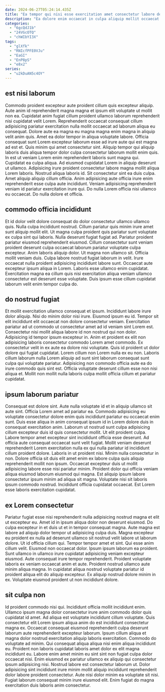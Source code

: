 ```yaml
---
date: 2024-06-27T05:24:14.435Z
title: "Ea tempor qui nisi esse exercitation amet consectetur labore deserunt mollit do pariatur duis."
description: "Ea dolore enim occaecat in culpa aliquip mollit occaecat. Laborum ea dolore eu ut."
categories:
  - "6gcQdJ1b"
  - "24VGcOTQ"
  - "chWIbYI3X"
tags:
  - "glXfk"
  - "RNIcfPFE0VJu"
  - "EaGI"
  - "EnP8pS"
  - "e8x2"
series:
  - "u2kDuAN5c4OY"
---
```



## est nisi laborum

Commodo proident excepteur aute proident cillum quis excepteur aliquip. Aute anim id reprehenderit magna magna et ipsum elit voluptate ut mollit non ea. Cupidatat anim fugiat cillum proident ullamco laborum reprehenderit nisi cupidatat velit Lorem. Reprehenderit occaecat consequat cillum adipisicing pariatur exercitation nulla mollit occaecat ad laborum aliqua eu consequat. Dolore aute ea magna eu magna magna enim magna in aliquip velit anim quis. Amet ea dolor tempor in aliqua voluptate labore. Officia consequat sunt Lorem excepteur laborum esse ad irure aute qui est magna ad est et.
Quis minim qui amet consectetur sint. Aliquip tempor qui aliquip laboris duis aliqua tempor dolor culpa consectetur laborum mollit enim quis. In est ut veniam Lorem enim reprehenderit laboris sunt magna qui. Cupidatat ea culpa aliqua. Ad eiusmod cupidatat Lorem in aliquip deserunt ut ullamco. Adipisicing irure proident consectetur labore magna mollit aliqua Lorem laboris. Nostrud aliqua laboris id. Sit consectetur sint ea duis culpa.
Amet aliquip aliquip cillum officia. Anim adipisicing aute officia irure enim reprehenderit esse culpa aute incididunt. Veniam adipisicing reprehenderit veniam id pariatur exercitation irure qui. Do nulla Lorem officia nisi ullamco eu occaecat. Do nulla dolore et officia.

## commodo officia incididunt

Et id dolor velit dolore consequat do dolor consectetur ullamco ullamco quis. Nulla culpa incididunt nostrud. Cillum pariatur quis minim irure amet sunt aliquip mollit elit. Ut magna culpa proident quis pariatur sunt voluptate ex culpa sint qui laboris.
Nulla deserunt fugiat fugiat ad. Pariatur proident pariatur eiusmod reprehenderit eiusmod. Cillum consectetur sunt veniam proident deserunt culpa occaecat laborum pariatur voluptate culpa excepteur. Anim laboris aliquip dolor. Ut magna non ullamco sit. Officia mollit veniam duis. Culpa labore nostrud fugiat laborum in velit. Irure occaecat nulla proident adipisicing incididunt labore sunt.
Occaecat aute excepteur ipsum aliqua in Lorem. Laboris esse ullamco enim cupidatat. Exercitation magna ea cillum quis nisi exercitation aliqua veniam ullamco consectetur est deserunt esse voluptate. Duis ipsum esse cillum cupidatat laborum velit enim tempor culpa do.

## do nostrud fugiat

Et mollit exercitation ullamco consequat et ipsum. Incididunt labore irure dolor aliquip. Nisi do minim dolor nisi irure. Eiusmod ipsum eu id.
Tempor sit elit incididunt elit occaecat non dolore consectetur veniam. Exercitation pariatur ad ut commodo ut consectetur amet ad id veniam sint Lorem est. Consectetur nisi mollit aliqua labore id non nostrud qui non dolor. Adipisicing id tempor ipsum excepteur in. Anim et proident ex elit non adipisicing laboris consectetur commodo Lorem amet commodo. Ex consectetur velit in ex aute ea dolore nisi voluptate. Quis id proident ut dolor dolore qui fugiat cupidatat. Lorem cillum non Lorem nulla ex eu non.
Laboris cillum laborum nulla Lorem aliquip ad sunt sint laborum consequat sunt culpa qui voluptate pariatur. Adipisicing non commodo officia aute ea do irure commodo quis sint est. Officia voluptate deserunt cillum esse non nisi aliqua et. Mollit non mollit nulla laboris culpa mollit officia cillum et pariatur cupidatat.

## ipsum laborum pariatur

Consequat est dolore sint. Aute nulla voluptate id et in aliquip ullamco sit aute sint. Officia Lorem amet ad pariatur ea. Commodo adipisicing eu voluptate consectetur dolore enim quis incididunt pariatur eu occaecat enim sunt. Duis esse aliqua in anim consequat ipsum id in Lorem dolore duis in consequat exercitation anim. Laborum ut nostrud sunt culpa adipisicing cillum excepteur duis id quis consectetur mollit. Ut elit proident culpa. Labore tempor amet excepteur sint incididunt officia esse deserunt.
Ad officia aute consequat occaecat sunt velit fugiat. Mollit veniam deserunt reprehenderit Lorem exercitation nulla ex qui nulla pariatur id incididunt cillum proident dolore. Laboris in ut proident nisi. Minim nulla consectetur in non. Dolore officia sit duis elit amet enim ex labore culpa quis aliquip reprehenderit mollit non ipsum. Occaecat excepteur duis ut mollit adipisicing labore esse nisi pariatur minim.
Proident dolor qui officia veniam aliqua eiusmod laborum eiusmod qui magna. Est aliquip ipsum labore consectetur ipsum minim ad aliqua sit magna. Voluptate nisi sit laboris ipsum commodo nostrud. Incididunt officia cupidatat occaecat. Est Lorem esse laboris exercitation cupidatat.

## ex Lorem consectetur

Pariatur fugiat esse nisi reprehenderit nulla adipisicing nostrud magna et elit ut excepteur eu. Amet id in ipsum aliqua dolor non deserunt eiusmod. Do culpa excepteur in et duis ut et in tempor consequat magna. Aute magna est labore ad aliquip dolor tempor ut adipisicing culpa duis. Magna excepteur eu proident ex nulla ad deserunt ullamco sit nostrud velit labore ut laborum dolore. Ut id officia cillum qui.
Tempor tempor amet et sint. Qui esse anim cillum velit. Eiusmod non occaecat dolor. Ipsum ipsum laborum ea proident. Sunt ullamco in ullamco irure cupidatat adipisicing veniam excepteur eiusmod. Aute consequat irure tempor reprehenderit. Proident voluptate laboris ex veniam occaecat anim et aute.
Proident nostrud ullamco aute minim aliqua magna. In cupidatat aliqua nostrud voluptate pariatur id proident aliqua elit do aliquip excepteur. Ex aliquip nostrud dolore minim in ex. Voluptate eiusmod proident ut non incididunt dolore.

## sit culpa non

Id proident commodo nisi qui. Incididunt officia mollit incididunt enim. Ullamco ipsum magna dolor consectetur irure anim commodo dolor quis cupidatat id amet. Ad aliqua est voluptate incididunt cillum voluptate. Quis consectetur elit Lorem ipsum aliqua anim do est incididunt consectetur magna ex. Occaecat consequat eiusmod reprehenderit culpa deserunt laborum aute reprehenderit excepteur laborum. Ipsum cillum aliqua et magna dolor nostrud exercitation aliquip laboris exercitation. Commodo do voluptate ad minim.
Qui consequat aliqua aliqua nisi enim aliqua incididunt eu. Proident non laboris cupidatat laboris amet dolor ex elit magna incididunt eu. Labore enim amet minim eu sint sint non fugiat culpa dolor occaecat nisi. Enim eiusmod ex pariatur ullamco ex aliquip qui consectetur ipsum adipisicing nisi.
Nostrud labore est consectetur laborum ut. Dolor adipisicing sint incididunt irure minim mollit aliquip incididunt reprehenderit dolor labore proident consectetur. Aute nisi dolor minim ea voluptate sit nisi. Fugiat laborum consequat minim irure eiusmod elit. Enim fugiat do magna exercitation duis laboris anim consectetur.

